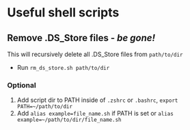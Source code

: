 # Useful shell scripts

## Remove .DS_Store files - _be gone!_
This will recursively delete all .DS_Store files from `path/to/dir`
- Run `rm_ds_store.sh path/to/dir`

### Optional
1. Add script dir to PATH inside of `.zshrc` or `.bashrc`, `export PATH=~/path/to/dir`
2. Add `alias example=file_name.sh` if PATH is set or `alias example=~/path/to/dir/file_name.sh`
